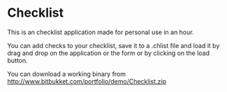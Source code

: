 Checklist
=========

This is an checklist application made for personal use in an hour.

You can add checks to your checklist, save it to a .chlist file and load it by drag and drop on the application or the form or by clicking on the load button.

You can download a working binary from http://www.bitbukket.com/portfolio/demo/Checklist.zip
